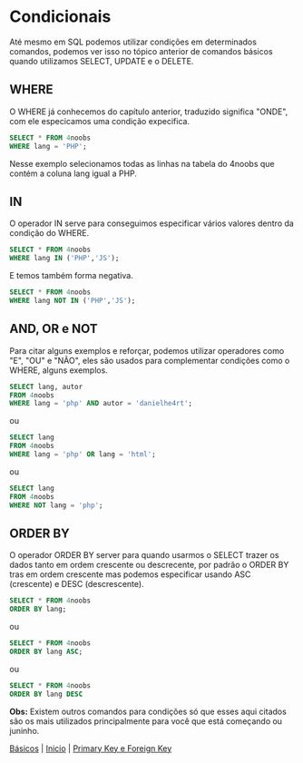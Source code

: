 # **Condicionais**

Até mesmo em SQL podemos utilizar condições em determinados comandos, podemos ver isso no tópico anterior de comandos básicos quando utilizamos SELECT, UPDATE e o DELETE.

## **WHERE**

O WHERE já conhecemos do capítulo anterior, traduzido significa "ONDE", com ele especicamos uma condição expecifica.

``` SQL
SELECT * FROM 4noobs 
WHERE lang = 'PHP';
```

Nesse exemplo selecionamos todas as linhas na tabela do 4noobs que contém a coluna lang igual a PHP.

## **IN**

O operador IN serve para conseguimos especificar vários valores dentro da condição do WHERE.

``` SQL
SELECT * FROM 4noobs
WHERE lang IN ('PHP','JS');
```

E temos também forma negativa.

``` SQL
SELECT * FROM 4noobs
WHERE lang NOT IN ('PHP','JS');
```

## **AND, OR e NOT**

Para citar alguns exemplos e reforçar, podemos utilizar operadores como "E", "OU" e "NÃO", eles são usados para complementar condições como o WHERE, alguns exemplos.

``` SQL
SELECT lang, autor
FROM 4noobs
WHERE lang = 'php' AND autor = 'danielhe4rt';
```

ou

``` SQL
SELECT lang
FROM 4noobs
WHERE lang = 'php' OR lang = 'html';
```

ou

``` SQL
SELECT lang
FROM 4noobs
WHERE NOT lang = 'php';
```

## **ORDER BY**

O operador ORDER BY server para quando usarmos o SELECT trazer os dados tanto em ordem crescente ou descrecente, por padrão o ORDER BY tras em ordem crescente mas podemos especificar usando ASC (crescente) e DESC (descrescente).

``` SQL
SELECT * FROM 4noobs
ORDER BY lang;
```

ou

``` SQL
SELECT * FROM 4noobs
ORDER BY lang ASC;
```

ou

``` SQL
SELECT * FROM 4noobs
ORDER BY lang DESC
```

**Obs:** Existem outros comandos para condições só que esses aqui citados são os mais utilizados principalmente para você que está começando ou juninho.

[Básicos](contents/comandos/Basicos.md) | [Inicio](/README.md) | [Primary Key e Foreign Key](contents/comandos/Keys.md)